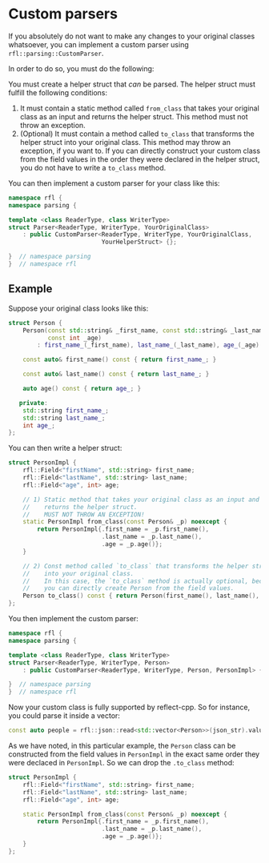 # Custom parsers

If you absolutely do not want to make any changes to your original classes whatsoever,
you can implement a custom parser using `rfl::parsing::CustomParser`.

In order to do so, you must do the following:

You must create a helper struct that *can* be parsed. The helper struct must fulfill the following
conditions:

1) It must contain a static method called `from_class` that takes your original class as an input and returns the helper struct. This method must not throw an exception.
2) (Optional) It must contain a method called `to_class` that transforms the helper struct into your original class. This method may throw an exception, if you want to. If you can directly construct your custom class from the field values in the order they were declared in the helper struct, you do not have to write a `to_class` method.

You can then implement a custom parser for your class like this:

```cpp
namespace rfl {
namespace parsing {

template <class ReaderType, class WriterType>
struct Parser<ReaderType, WriterType, YourOriginalClass>
    : public CustomParser<ReaderType, WriterType, YourOriginalClass,
                          YourHelperStruct> {};

}  // namespace parsing
}  // namespace rfl
```

## Example

Suppose your original class looks like this:

```cpp
struct Person {
    Person(const std::string& _first_name, const std::string& _last_name,
           const int _age)
        : first_name_(_first_name), last_name_(_last_name), age_(_age) {}

    const auto& first_name() const { return first_name_; }

    const auto& last_name() const { return last_name_; }

    auto age() const { return age_; }

   private:
    std::string first_name_;
    std::string last_name_;
    int age_;
};
```

You can then write a helper struct: 

```cpp
struct PersonImpl {
    rfl::Field<"firstName", std::string> first_name;
    rfl::Field<"lastName", std::string> last_name;
    rfl::Field<"age", int> age;

    // 1) Static method that takes your original class as an input and
    //    returns the helper struct.
    //    MUST NOT THROW AN EXCEPTION!
    static PersonImpl from_class(const Person& _p) noexcept {
        return PersonImpl{.first_name = _p.first_name(),
                          .last_name = _p.last_name(),
                          .age = _p.age()};
    }

    // 2) Const method called `to_class` that transforms the helper struct
    //    into your original class.
    //    In this case, the `to_class` method is actually optional, because
    //    you can directly create Person from the field values.
    Person to_class() const { return Person(first_name(), last_name(), age()); }
};
```

You then implement the custom parser:

```cpp
namespace rfl {
namespace parsing {

template <class ReaderType, class WriterType>
struct Parser<ReaderType, WriterType, Person>
    : public CustomParser<ReaderType, WriterType, Person, PersonImpl> {};

}  // namespace parsing
}  // namespace rfl
```

Now your custom class is fully supported by reflect-cpp. So for instance, you could parse it
inside a vector:

```cpp
const auto people = rfl::json::read<std::vector<Person>>(json_str).value();
```

As we have noted, in this particular example, the `Person` class can be constructed from the field values in
`PersonImpl` in the exact same order they were declaced in `PersonImpl`. So we can drop the `.to_class` method:

```cpp
struct PersonImpl {
    rfl::Field<"firstName", std::string> first_name;
    rfl::Field<"lastName", std::string> last_name;
    rfl::Field<"age", int> age;

    static PersonImpl from_class(const Person& _p) noexcept {
        return PersonImpl{.first_name = _p.first_name(),
                          .last_name = _p.last_name(),
                          .age = _p.age()};
    }
};
```
